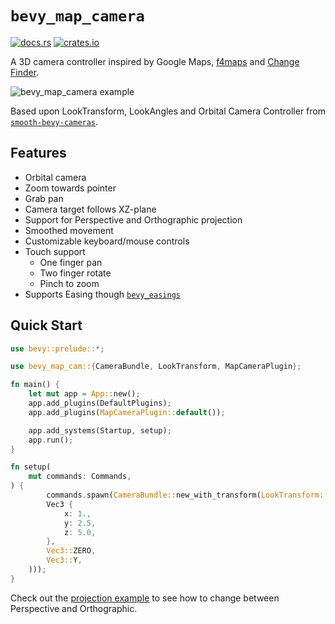 # `bevy_map_camera`

[![docs.rs](https://docs.rs/bevy_map_camera/badge.svg)](https://docs.rs/bevy_map_camera)
[![crates.io](https://img.shields.io/crates/v/bevy_map_camera)](https://crates.io/crates/bevy_map_camera)

A 3D camera controller inspired by Google Maps, [f4maps](https://demo.f4map.com/) and [Change Finder](https://chargefinder.com/nearby).

![bevy_map_camera example](https://github.com/user-attachments/assets/1ac13767-9ad9-495f-90fd-9f8b765347ba)

Based upon LookTransform, LookAngles and Orbital Camera Controller from [`smooth-bevy-cameras`](https://github.com/bonsairobo/smooth-bevy-cameras).

## Features

- Orbital camera
- Zoom towards pointer
- Grab pan
- Camera target follows XZ-plane
- Support for Perspective and Orthographic projection
- Smoothed movement
- Customizable keyboard/mouse controls
- Touch support
  - One finger pan
  - Two finger rotate
  - Pinch to zoom
- Supports Easing though [`bevy_easings`](https://github.com/vleue/bevy_easings)

## Quick Start

```rs
use bevy::prelude::*;

use bevy_map_cam::{CameraBundle, LookTransform, MapCameraPlugin};

fn main() {
    let mut app = App::new();
    app.add_plugins(DefaultPlugins);
    app.add_plugins(MapCameraPlugin::default());

    app.add_systems(Startup, setup);
    app.run();
}

fn setup(
    mut commands: Commands,
) {
        commands.spawn(CameraBundle::new_with_transform(LookTransform::new(
        Vec3 {
            x: 1.,
            y: 2.5,
            z: 5.0,
        },
        Vec3::ZERO,
        Vec3::Y,
    )));
}
```

Check out the [projection example](https://github.com/oscrim/bevy_map_camera/blob/main/examples/projection.rs) to see how to change between Perspective and Orthographic.
